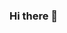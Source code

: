 ### Hi there 👋

<!--
**DM4DS/DM4DS** is a ✨ _special_ ✨ repository because its `README.md` (this file) appears on your GitHub profile.
![](https://komarev.com/ghpvc/?username=DM4DS)

Here are some ideas to get you started:

- 🔭 I’m currently working on ...
- 🌱 I’m currently learning ...
- 👯 I’m looking to collaborate on ...
- 🤔 I’m looking for help with ...
- 💬 Ask me about ...
- 📫 How to reach me: ...
- 😄 Pronouns: ...
- ⚡ Fun fact: ...
-->
